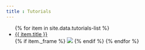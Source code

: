 ```yaml
---
title : Tutorials
---
```


<ul>
   {% for item in site.data.tutorials-list %}
      <li><a href="{{ item._link }}">{{ item.title }}</a></li>
      {% if item._frame %}
      <img src="{{item._frame}}">
      {% endif %}
   {% endfor %}
</ul>

